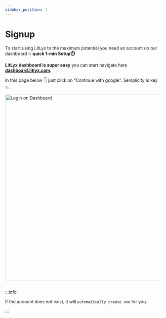 ```yaml
---
sidebar_position: 1
---
```


#  Signup

To start using LitLyx to the maximum potential you need an account on our dashboard 🔥 
**quick 1-min Setup⏱️** 


 **LitLyx dashboard is super easy** you can start navigate here  **[dashboard.litlyx.com](https://dashboard.litlyx.com)**.

In this page below 👇 just click on "Continue with google". Semplicity is key ✨.

<img src="/img/l.jpg" alt="Login on Dashboard" width="600"/>

##

:::info

If the account does not exist, it will `automatically create one` for you.

:::